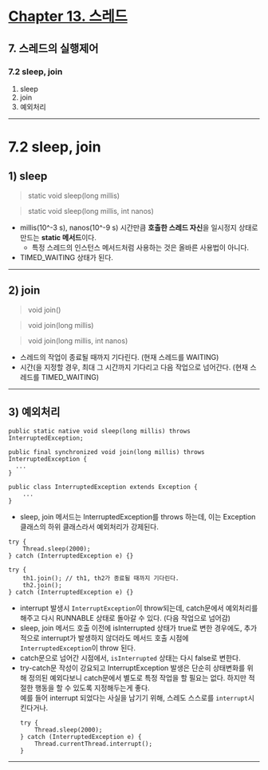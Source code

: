 # <a href = "../README.md" target="_blank">Chapter 13. 스레드</a>
## 7. 스레드의 실행제어
### 7.2 sleep, join
1) sleep
2) join
3) 예외처리

---

# 7.2 sleep, join

## 1) sleep

> static void sleep(long millis)

> static void sleep(long millis, int nanos)

- millis(10^-3 s), nanos(10^-9 s) 시간만큼 **호출한 스레드 자신**을 일시정지 상태로 만드는 **static 메서드**이다.
  - 특정 스레드의 인스턴스 메서드처럼 사용하는 것은 올바른 사용법이 아니다.
- TIMED_WAITING 상태가 된다.

---

## 2) join

> void join()

> void join(long millis)

> void join(long millis, int nanos)

- 스레드의 작업이 종료될 때까지 기다린다. (현재 스레드를 WAITING)
- 시간(을 지정할 경우, 최대 그 시간까지 기다리고 다음 작업으로 넘어간다. (현재 스레드를 TIMED_WAITING)

---

## 3) 예외처리

```
public static native void sleep(long millis) throws InterruptedException;
```
```
public final synchronized void join(long millis) throws InterruptedException {
  ...
}
```
```
public class InterruptedException extends Exception {
    ...
}
```
- sleep, join 메서드는 InterruptedException를 throws 하는데, 이는 Exception 클래스의 하위 클래스라서 예외처리가 강제된다.

```
try {
    Thread.sleep(2000);
} catch (InterruptedException e) {}
```
```
try {
    th1.join(); // th1, th2가 종료될 때까지 기다린다.
    th2.join();
} catch (InterruptedException e) {}
```

- interrupt 발생시 `InterruptException`이 throw되는데, catch문에서 예외처리를 해주고 다시 RUNNABLE 상태로 돌아갈 수 있다. (다음 작업으로 넘어감)
- sleep, join 메서드 호출 이전에 isInterrupted 상태가 true로 변한 경우에도, 추가적으로 interrupt가 발생하지 않더라도 메서드 호출 시점에 `InterruptedException`이 throw 된다.
- catch문으로 넘어간 시점에서, `isInterrupted` 상태는 다시 false로 변한다.
- try-catch문 작성이 강요되고 InterruptException 발생은 단순히 상태변화를 위해 정의된 예외다보니 catch문에서 별도로 특정 작업을 할 필요는 없다. 하지만 적절한 행동을 할 수 있도록 지정해두는게 좋다.  
  예를 들어 interrupt 되었다는 사실을 남기기 위해, 스레도 스스로를 `interrupt`시킨다거나.
  ```
  try {
      Thread.sleep(2000);
  } catch (InterruptedException e) {
      Thread.currentThread.interrupt();
  }
  ```


---